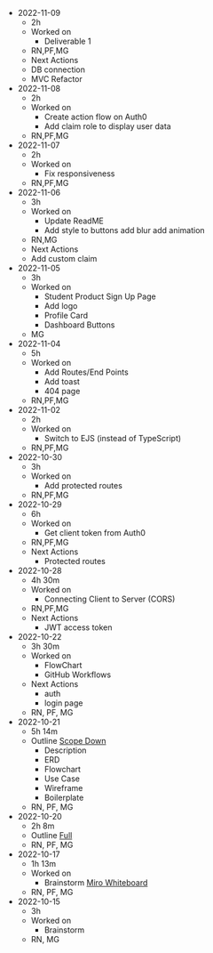 - 2022-11-09
  - 2h
  - Worked on
    - Deliverable 1
  - RN,PF,MG 
  - Next Actions
  - DB connection
  - MVC Refactor
- 2022-11-08
  - 2h
  - Worked on
    - Create action flow on Auth0
    - Add claim role to display user data
  - RN,PF,MG
- 2022-11-07
  - 2h
  - Worked on
    - Fix responsiveness
  - RN,PF,MG
- 2022-11-06
  - 3h
  - Worked on
    - Update ReadME
    - Add style to buttons add blur add animation
  - RN,MG
  - Next Actions
  - Add custom claim
- 2022-11-05
  - 3h 
  - Worked on
    - Student Product Sign Up Page
    - Add logo
    - Profile Card
    - Dashboard Buttons
  - MG
- 2022-11-04
  - 5h
  - Worked on
    - Add Routes/End Points
    - Add toast 
    - 404 page
  - RN,PF,MG
- 2022-11-02
  - 2h
  - Worked on
    - Switch to EJS (instead of TypeScript)
  - RN,PF,MG
- 2022-10-30
  - 3h
  - Worked on
    - Add protected routes
  - RN,PF,MG
- 2022-10-29
  - 6h
  - Worked on
    - Get client token from Auth0
  - RN,PF,MG
  - Next Actions
    - Protected routes
- 2022-10-28
  - 4h 30m
  - Worked on 
    - Connecting Client to Server (CORS)
  - RN,PF,MG
  - Next Actions
    - JWT access token
- 2022-10-22
  - 3h 30m
  - Worked on
    - FlowChart
    - GitHub Workflows
  - Next Actions
    - auth
    - login page
  - RN, PF, MG
- 2022-10-21
  - 5h 14m
  - Outline [Scope Down](https://focuscollege.sharepoint.com/:w:/r/teams/FinalProjectTeam/Shared%20Documents/General/P100B/Outline.docx?d=w4227f3119bf749e49aa259c2e9effc9a&csf=1&web=1&e=yNGGhN)
    - Description
    - ERD
    - Flowchart
    - Use Case
    - Wireframe
    - Boilerplate
  - RN, PF, MG
- 2022-10-20
  - 2h 8m
  - Outline [Full](https://focuscollege.sharepoint.com/:w:/r/teams/FinalProjectTeam/Shared%20Documents/General/P100B/Outline%20-%20Future%20features%20aka%20pandora%20box.docx?d=wecd5be1fbf8847e49380fe34f3ee1dd0&csf=1&web=1&e=FIOWho)
  - RN, PF, MG  
- 2022-10-17
  - 1h 13m
  - Worked on
    -   Brainstorm [Miro Whiteboard](https://miro.com/app/board/uXjVPM2qjiE=/)
  - RN, PF, MG
- 2022-10-15
  - 3h
  - Worked on
    - Brainstorm
  - RN, MG
